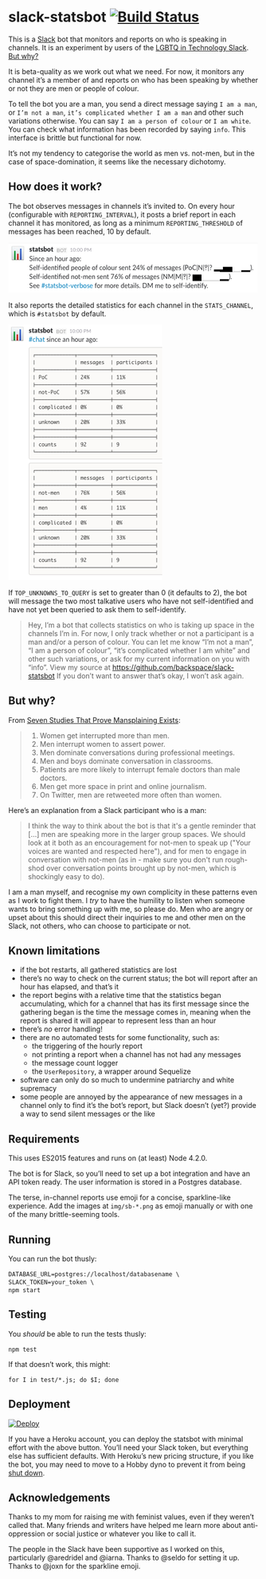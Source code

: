 # slack-statsbot [![Build Status](https://travis-ci.org/backspace/slack-statsbot.svg)](https://travis-ci.org/backspace/slack-statsbot)

This is a [Slack](https://slack.com) bot that monitors and reports on who is speaking in channels. It is an experiment by users of the [LGBTQ in Technology Slack](http://lgbtq.technology/). [But why?](#but-why)

It is beta-quality as we work out what we need. For now, it monitors any channel it’s a member of and reports on who has been speaking by whether or not they are men or people of colour.

To tell the bot you are a man, you send a direct message saying `I am a man`, or `I’m not a man`, `it’s complicated whether I am a man` and other such variations otherwise. You can say `I am a person of colour` or `I am white`. You can check what information has been recorded by saying `info`. This interface is brittle but functional for now.

It’s not my tendency to categorise the world as men vs. not-men, but in the case of space-domination, it seems like the necessary dichotomy.

## How does it work?

The bot observes messages in channels it’s invited to. On every hour (configurable with `REPORTING_INTERVAL`), it posts a brief report in each channel it has monitored, as long as a minimum `REPORTING_THRESHOLD` of messages has been reached, 10 by default.

![Example terse report](img/terse-example.png)

It also reports the detailed statistics for each channel in the `STATS_CHANNEL`, which is `#statsbot` by default.

![Example verbose report](img/verbose-example.png)

If `TOP_UNKNOWNS_TO_QUERY` is set to greater than 0 (it defaults to 2), the bot will message the two most talkative users who have not self-identified and have not yet been queried to ask them to self-identify.

> Hey, I’m a bot that collects statistics on who is taking up space in the channels I’m in. For now, I only track whether or not a participant is a man and/or a person of colour. You can let me know “I’m not a man”, “I am a person of colour”, “it’s complicated whether I am white” and other such variations, or ask for my current information on you with “info”. View my source at https://github.com/backspace/slack-statsbot If you don’t want to answer that’s okay, I won’t ask again.

## But why?

From [Seven Studies That Prove Mansplaining Exists](http://bitchmagazine.org/post/seven-studies-proving-mansplaining-exists):

> 1. Women get interrupted more than men.
> 2. Men interrupt women to assert power.
> 3. Men dominate conversations during professional meetings.
> 4. Men and boys dominate conversation in classrooms.
> 5. Patients are more likely to interrupt female doctors than male doctors.
> 6. Men get more space in print and online journalism.
> 7. On Twitter, men are retweeted more often than women.

Here’s an explanation from a Slack participant who is a man:

> I think the way to think about the bot is that it's a gentle reminder that […] men are speaking more in the larger group spaces. We should look at it both as an encouragement for not-men to speak up ("Your voices are wanted and respected here"), and for men to engage in conversation with not-men (as in - make sure you don't run rough-shod over conversation points brought up by not-men, which is shockingly easy to do).

I am a man myself, and recognise my own complicity in these patterns even as I work to fight them. I *try* to have the humility to listen when someone wants to bring something up with me, so please do. Men who are angry or upset about this should direct their inquiries to me and other men on the Slack, not others, who can choose to participate or not.

## Known limitations

* if the bot restarts, all gathered statistics are lost
* there’s no way to check on the current status; the bot will report after an hour has elapsed, and that’s it
* the report begins with a relative time that the statistics began accumulating, which for a channel that has its first message since the gathering began is the time the message comes in, meaning when the report is shared it will appear to represent less than an hour
* there’s *no* error handling!
* there are no automated tests for some functionality, such as:
  * the triggering of the hourly report
  * not printing a report when a channel has not had any messages
  * the message count logger
  * the `UserRepository`, a wrapper around Sequelize
* software can only do so much to undermine patriarchy and white supremacy
* some people are annoyed by the appearance of new messages in a channel only to find it’s the bot’s report, but Slack doesn’t (yet?) provide a way to send silent messages or the like

## Requirements

This uses ES2015 features and runs on (at least) Node 4.2.0.

The bot is for Slack, so you’ll need to set up a bot integration and have an API token ready. The user information is stored in a Postgres database.

The terse, in-channel reports use emoji for a concise, sparkline-like experience. Add the images at `img/sb-*.png` as emoji manually or with one of the many brittle-seeming tools.

## Running

You can run the bot thusly:

    DATABASE_URL=postgres://localhost/databasename \
    SLACK_TOKEN=your_token \
    npm start

## Testing

You *should* be able to run the tests thusly:

    npm test

If that doesn’t work, this might:

    for I in test/*.js; do $I; done

## Deployment

[![Deploy](https://www.herokucdn.com/deploy/button.png)](https://heroku.com/deploy?template=https://github.com/backspace/slack-statsbot/tree/primary)

If you have a Heroku account, you can deploy the statsbot with minimal effort with the above button. You’ll need your Slack token, but everything else has sufficient defaults. With Heroku’s new pricing structure, if you like the bot, you may need to move to a Hobby dyno to prevent it from being [shut down](https://devcenter.heroku.com/articles/free-dyno-hours).

## Acknowledgements

Thanks to my mom for raising me with feminist values, even if they weren’t called that. Many friends and writers have helped me learn more about anti-oppression or social justice or whatever you like to call it.

The people in the Slack have been supportive as I worked on this, particularly @aredridel and @iarna. Thanks to @seldo for setting it up. Thanks to @joxn for the sparkline emoji.
